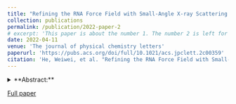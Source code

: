 ```yaml
---
title: "Refining the RNA Force Field with Small-Angle X-ray Scattering of Helix–Junction–Helix RNA"
collection: publications
permalink: /publication/2022-paper-2
# excerpt: 'This paper is about the number 1. The number 2 is left for future work.'
date: 2022-04-11
venue: 'The journal of physical chemistry letters'
paperurl: 'https://pubs.acs.org/doi/full/10.1021/acs.jpclett.2c00359'
citation: 'He, Weiwei, et al. "Refining the RNA Force Field with Small-Angle X-ray Scattering of Helix–Junction–Helix RNA." The journal of physical chemistry letters 13.15 (2022): 3400-3408.'
---
```


<details>
	<summary> **Abstract:** </summary>

 The growing recognition of the functional and therapeutic roles played by RNA and the difficulties in gaining atomic-level insights by experiments are paving the way for all-atom simulations of RNA. One of the main impediments to the use of all-atom simulations is the imbalance between the energy terms of the RNA force fields. Through exhaustive sampling of an RNA helix–junction–helix (HJH) model using enhanced sampling, we critically assessed the select Amber force fields against small-angle X-ray scattering (SAXS) experiments. The tested AMBER99SB, DES-AMBER, and CUFIX force fields show deviations from measured profiles. First, we identified parameters leading to inconsistencies. Then, as a way to balance the forces governing RNA folding, we adopted strategies to refine hydrogen bonding, backbone, and base-stacking parameters. We validated the modified force field (HB-CUFIX) against SAXS data of the HJH model in different ionic strengths. Moreover, we tested a set of independent RNA systems to cross-validate the force field. Overall, HB-CUFIX demonstrates improved performance in studying thermodynamics and structural properties of realistic RNA motifs.
</details>

[Full paper](https://pubs.acs.org/doi/full/10.1021/acs.jpclett.2c00359)